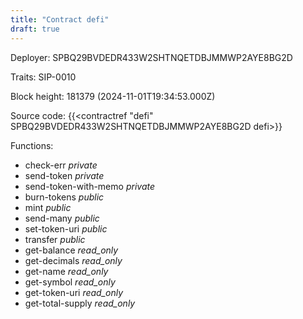 ```yaml
---
title: "Contract defi"
draft: true
---
```

Deployer: SPBQ29BVDEDR433W2SHTNQETDBJMMWP2AYE8BG2D

Traits:
 SIP-0010



Block height: 181379 (2024-11-01T19:34:53.000Z)

Source code: {{<contractref "defi" SPBQ29BVDEDR433W2SHTNQETDBJMMWP2AYE8BG2D defi>}}

Functions:

* check-err _private_
* send-token _private_
* send-token-with-memo _private_
* burn-tokens _public_
* mint _public_
* send-many _public_
* set-token-uri _public_
* transfer _public_
* get-balance _read_only_
* get-decimals _read_only_
* get-name _read_only_
* get-symbol _read_only_
* get-token-uri _read_only_
* get-total-supply _read_only_
